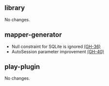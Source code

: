 ## library

No changes.

## mapper-generator

* Null constraint for SQLite is ignored [(GH-36)](https://github.com/seratch/scalikejdbc/issues/36)
* AutoSession parameter improvement [(GH-40)](https://github.com/seratch/scalikejdbc/issues/40)

## play-plugin

No changes.

